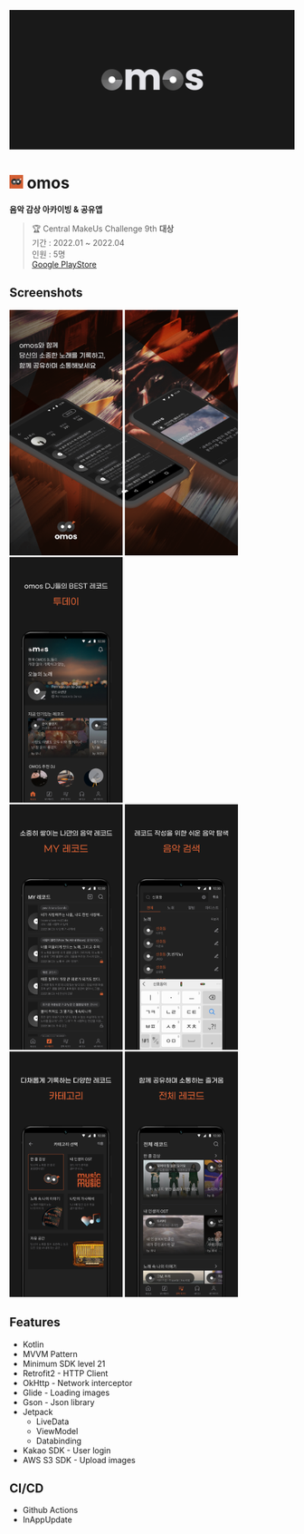 ![Graphic Image](doc/imgs/graphic.png "Graphic Image")

# <img src="doc/imgs/ic_launcher.png" width="24px"/> omos
**음악 감상 아카이빙 & 공유앱**
> 🏆 Central MakeUs Challenge 9th **대상**  
> 기간 : 2022.01 ~ 2022.04  
> 인원 : 5명  
> [Google PlayStore](https://play.google.com/store/apps/details?id=com.infinity.omos)

## Screenshots
<img src="doc/imgs/1.png" width="200"/> <img src="doc/imgs/2.png" width="200"/> <img src="doc/imgs/3.png" width="200"/>  
<img src="doc/imgs/4.png" width="200"/> <img src="doc/imgs/5.png" width="200"/> <img src="doc/imgs/6.png" width="200"/> <img src="doc/imgs/7.png" width="200"/>

## Features
- Kotlin
- MVVM Pattern
- Minimum SDK level 21
- Retrofit2 - HTTP Client
- OkHttp - Network interceptor
- Glide - Loading images
- Gson - Json library
- Jetpack
  - LiveData
  - ViewModel
  - Databinding
- Kakao SDK - User login
- AWS S3 SDK - Upload images

## CI/CD
- Github Actions
- InAppUpdate
